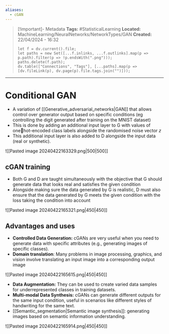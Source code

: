 ```yaml
---
aliases:
  - cGAN
---
```


> [!important]- Metadata
> **Tags:** #StatisticalLearning 
> **Located:** MachineLearning/NeuralNetworks/NetworkTypes/GAN
> **Created:** 22/04/2024 - 16:32
> ```dataviewjs
> let f = dv.current().file;
> let paths = new Set([...f.inlinks, ...f.outlinks].map(p => p.path).filter(p => !p.endsWith(".png")));
> paths.delete(f.path);
> dv.table(["Connections", "Tags"], [...paths].map(p => [dv.fileLink(p), dv.page(p).file.tags.join("")]));
> ```

___
# Conditional GAN
- A variation of [[Generative_adversarial_networks|GAN]] that allows control over generator output based on specific conditions (eg controlling the digit generated after training on the MNIST dataset)
- This is done by adding an additional input layer to G with values of onehot-encoded class labels alongside the randomised noise vector $z$ 
- This additional input layer is also added to D alongside the input data (real or synthetic). 

![[Pasted image 20240422163329.png|500|500]]
## cGAN training
- Both G and D are taught simultaneously with the objective that G should generate data that looks real and satisfies the given condition
- Alongside making sure the data generated by G is realistic, D must also ensure that the data generated by G meets the given condition with the loss taking the condition into account

![[Pasted image 20240422165321.png|450|450]]
## Advantages and uses
- **Controlled Data Generation:** cGANs are very useful when you need to generate data with specific attributes (e.g., generating images of specific classes).
- **Domain translation**: Many problems in image processing, graphics, and vision involve translating an input image into a corresponding output image

![[Pasted image 20240422165615.png|450|450]]


- **Data Augmentation:** They can be used to create varied data samples for underrepresented classes in training datasets.
- **Multi-modal Data Synthesis:** cGANs can generate different outputs for the same input condition, useful in scenarios like different styles of handwriting for the same text.
- [[Semantic_segmentation|Semantic image synthesis]]: generating images based on semantic information understanding.

![[Pasted image 20240422165914.png|450|450]]